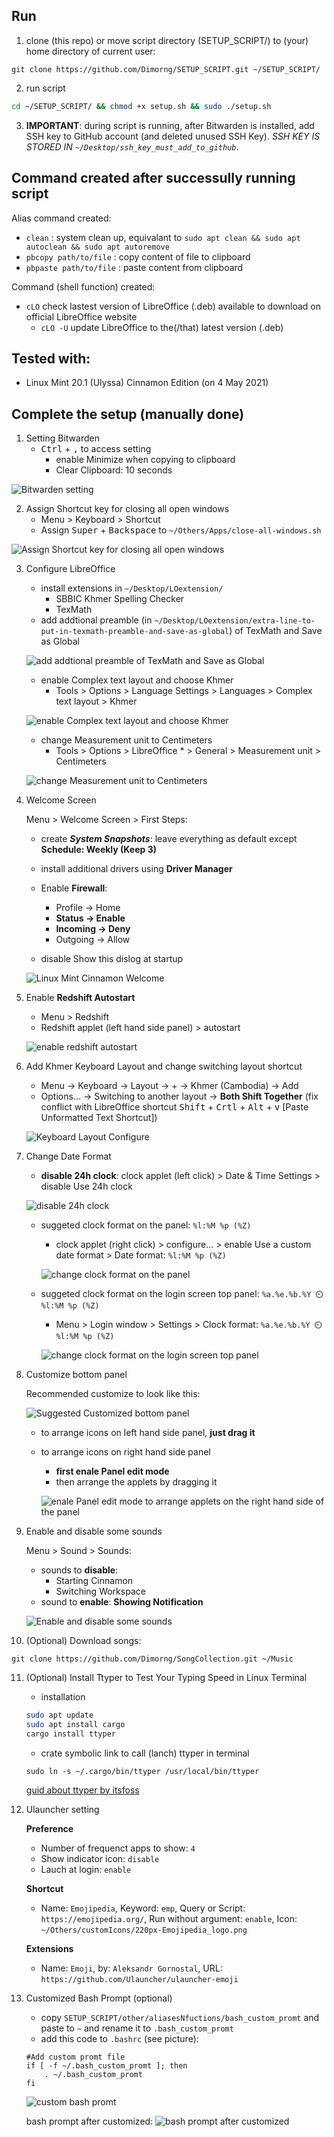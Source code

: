 ## Run

1. clone (this repo) or move script directory (SETUP_SCRIPT/) to (your) home directory of current user:

```
git clone https://github.com/Dimorng/SETUP_SCRIPT.git ~/SETUP_SCRIPT/
```
2. run script

```bash
cd ~/SETUP_SCRIPT/ && chmod +x setup.sh && sudo ./setup.sh
```
3. **IMPORTANT**: during script is running, after Bitwarden is installed, add SSH key to GitHub account (and deleted unused SSH Key). *SSH KEY IS STORED IN `~/Desktop/ssh_key_must_add_to_github`*.

## Command created after successully running script

Alias command created:
- `clean` : system clean up, equivalant to `sudo apt clean && sudo apt autoclean && sudo apt autoremove`
- `pbcopy path/to/file` : copy content of file to clipboard
- `pbpaste path/to/file` : paste content from clipboard

Command (shell function) created:
- `cLO` check lastest version of LibreOffice (.deb) available to download on official LibreOffice website
    - `cLO -U` update LibreOffice to the(/that) latest version (.deb)

## Tested with: 
- Linux Mint 20.1 (Ulyssa) Cinnamon Edition (on 4 May 2021)

## Complete the setup (manually done)

1. Setting Bitwarden
    - <kbd>Ctrl</kbd> + <kbd>,</kbd> to access setting
        - enable Minimize when copying to clipboard
        - Clear Clipboard: 10 seconds 

![Bitwarden setting](image/BitwardenSetting.png)

2. Assign Shortcut key for closing all open windows
    - Menu > Keyboard > Shortcut
    - Assign <kbd>Super</kbd> + <kbd>Backspace</kbd> to `~/Others/Apps/close-all-windows.sh`

![Assign Shortcut key for closing all open windows](image/AssignShortcutToCAOW.png)

3. Configure LibreOffice
    - install extensions in `~/Desktop/LOextension/`
        - SBBIC Khmer Spelling Checker
        - TexMath
    - add addtional preamble (in `~/Desktop/LOextension/extra-line-to-put-in-texmath-preamble-and-save-as-global`) of TexMath and Save as Global

    ![add addtional preamble of TexMath and Save as Global](image/AdditonalTexMathPreamble.png)

    - enable Complex text layout and choose Khmer
        - Tools > Options > Language Settings > Languages > Complex text layout > Khmer

    ![enable Complex text layout and choose Khmer](image/enableKhmerCompexTextLayout.png)

    - change Measurement unit to Centimeters
        - Tools > Options > LibreOffice * > General > Measurement unit > Centimeters

    ![change Measurement unit to Centimeters](image/SetUnitToCentimeters.png)

4. Welcome Screen

    Menu > Welcome Screen > First Steps:
    - create **_System Snapshots_**: leave everything as default except **Schedule: Weekly (Keep 3)**
    - install additional drivers using **Driver Manager**
    - Enable **Firewall**: 
        - Profile → Home
        - **Status → Enable**
        - **Incoming → Deny**
        - Outgoing → Allow 

    - disable Show this dislog at startup

    ![Linux Mint Cinnamon Welcome](image/LinuxMintCinnamonWelcome.png)

5. Enable **Redshift Autostart**
    - Menu > Redshift
    - Redshift applet (left hand side panel) > autostart

    ![enable redshift autostart](image/EnableRedshiftAutostart.png)

6. Add Khmer Keyboard Layout and change switching layout shortcut
    - Menu → Keyboard → Layout → + → Khmer (Cambodia) → Add
    - Options... → Switching to another layout → **Both Shift Together** (fix conflict with LibreOffice shortcut <kbd>Shift</kbd> + <kbd>Crtl</kbd> + <kbd>Alt</kbd> + <kbd>v</kbd> [Paste Unformatted Text Shortcut])

    ![Keyboard Layout Configure](image/KeyboardLayoutConf.png)

7. Change Date Format
    - **disable 24h clock**: clock applet (left click) > Date & Time Settings > disable Use 24h clock

    ![disable 24h clock](image/Disable24hClock.png)

    - suggeted clock format on the panel: `%l:%M %p (%Z)`
        - clock applet (right click) > configure... > enable Use a custom date format > Date format: `%l:%M %p (%Z)`

        ![change clock format on the panel](image/customPanelDateFormat.png)

    - suggeted clock format on the login screen top panel: `%a.%e.%b.%Y ⏲️ %l:%M %p (%Z)`
        - Menu > Login window > Settings > Clock format: `%a.%e.%b.%Y ⏲️ %l:%M %p (%Z)`

        ![change clock format on the login screen top panel](image/LoginScreenClockFormat.png)

8. Customize bottom panel

    Recommended customize to look like this:

    ![Suggested Customized bottom panel](image/suggestBotomPanelCustomize.png)

    - to arrange icons on left hand side panel, **just drag it**
    - to arrange icons on right hand side panel
        - **first enale Panel edit mode**
        - then arrange the applets by dragging it

        ![enale Panel edit mode to arrange applets on the right hand side of the panel](image/enablePanelEditMode.png)

9. Enable and disable some sounds
    
    Menu > Sound > Sounds:

    - sounds to **disable**:
        - Starting Cinnamon
        - Switching Workspace
    - sound to **enable**: **Showing Notification**

    ![Enable and disable some sounds](image/enableNdisableSomeSounds.png)

10. (Optional) Download songs:

```
git clone https://github.com/Dimorng/SongCollection.git ~/Music
```

11. (Optional) Install Ttyper to Test Your Typing Speed in Linux Terminal 

    - installation

    ```bash
    sudo apt update
    sudo apt install cargo
    cargo install ttyper
    ```

    - crate symbolic link to call (lanch) ttyper in terminal

    ```
    sudo ln -s ~/.cargo/bin/ttyper /usr/local/bin/ttyper
    ```
    [guid about ttyper by itsfoss](https://itsfoss.com/ttyper/)

12. Ulauncher setting

    **Preference**
    - Number of frequenct apps to show: `4`
    - Show indicator icon: `disable`
    - Lauch at login: `enable`

    **Shortcut**
    - Name: `Emojipedia`, Keyword: `emp`, Query or Script: `https://emojipedia.org/`, Run without argument: `enable`, Icon: `~/Others/customIcons/220px-Emojipedia_logo.png`

    **Extensions**
    - Name: `Emoji`, by: `Aleksandr Gornostal`, URL: `https://github.com/Ulauncher/ulauncher-emoji`

13. Customized Bash Prompt (optional)
    - copy `SETUP_SCRIPT/other/aliasesNfuctions/bash_custom_promt` and paste to `~` and rename it to `.bash_custom_promt`
    - add this code to `.bashrc` (see picture):
    ```
    #Add custom promt file
    if [ -f ~/.bash_custom_promt ]; then
        . ~/.bash_custom_promt
    fi
    ```
    ![custom bash promt](image/bash_custom_promt.png)
    
    bash prompt after customized:
    ![bash prompt after customized](image/bash_promt_after_customized.png)
